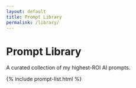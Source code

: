 ```yaml
---
layout: default
title: Prompt Library
permalink: /library/
---
```


# Prompt Library

A curated collection of my highest-ROI AI prompts.

{% include prompt-list.html %}
